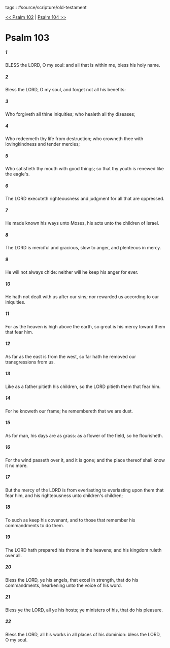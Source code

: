 tags:: #source/scripture/old-testament

[<< Psalm 102](source/scripture/old-testament/19_Psalms/Psalm_102.md) | [Psalm 104 >>](source/scripture/old-testament/19_Psalms/Psalm_104.md)

# Psalm 103

##### 1

BLESS the LORD, O my soul: and all that is within me, bless his holy name.

##### 2

Bless the LORD, O my soul, and forget not all his benefits:

##### 3

Who forgiveth all thine iniquities; who healeth all thy diseases;

##### 4

Who redeemeth thy life from destruction; who crowneth thee with lovingkindness and tender mercies;

##### 5

Who satisfieth thy mouth with good things; so that thy youth is renewed like the eagle's.

##### 6

The LORD executeth righteousness and judgment for all that are oppressed.

##### 7

He made known his ways unto Moses, his acts unto the children of Israel.

##### 8

The LORD is merciful and gracious, slow to anger, and plenteous in mercy.

##### 9

He will not always chide: neither will he keep his anger for ever.

##### 10

He hath not dealt with us after our sins; nor rewarded us according to our iniquities.

##### 11

For as the heaven is high above the earth, so great is his mercy toward them that fear him.

##### 12

As far as the east is from the west, so far hath he removed our transgressions from us.

##### 13

Like as a father pitieth his children, so the LORD pitieth them that fear him.

##### 14

For he knoweth our frame; he remembereth that we are dust.

##### 15

As for man, his days are as grass: as a flower of the field, so he flourisheth.

##### 16

For the wind passeth over it, and it is gone; and the place thereof shall know it no more.

##### 17

But the mercy of the LORD is from everlasting to everlasting upon them that fear him, and his righteousness unto children's children;

##### 18

To such as keep his covenant, and to those that remember his commandments to do them.

##### 19

The LORD hath prepared his throne in the heavens; and his kingdom ruleth over all.

##### 20

Bless the LORD, ye his angels, that excel in strength, that do his commandments, hearkening unto the voice of his word.

##### 21

Bless ye the LORD, all ye his hosts; ye ministers of his, that do his pleasure.

##### 22

Bless the LORD, all his works in all places of his dominion: bless the LORD, O my soul.
